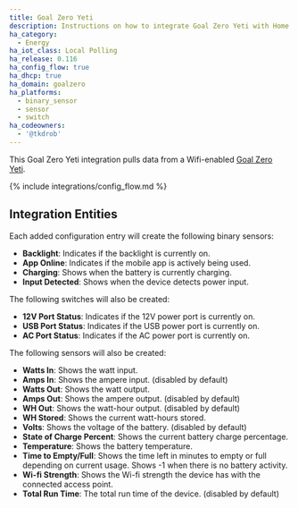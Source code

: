 ```yaml
---
title: Goal Zero Yeti
description: Instructions on how to integrate Goal Zero Yeti with Home Assistant
ha_category:
  - Energy
ha_iot_class: Local Polling
ha_release: 0.116
ha_config_flow: true
ha_dhcp: true
ha_domain: goalzero
ha_platforms:
  - binary_sensor
  - sensor
  - switch
ha_codeowners:
  - '@tkdrob'
---
```


This Goal Zero Yeti integration pulls data from a Wifi-enabled [Goal Zero Yeti](https://www.goalzero.com).

{% include integrations/config_flow.md %}

## Integration Entities

Each added configuration entry will create the following binary sensors:

- **Backlight**: Indicates if the backlight is currently on.
- **App Online**: Indicates if the mobile app is actively being used.
- **Charging**: Shows when the battery is currently charging.
- **Input Detected**: Shows when the device detects power input.

The following switches will also be created:

- **12V Port Status**: Indicates if the 12V power port is currently on.
- **USB Port Status**: Indicates if the USB power port is currently on.
- **AC Port Status**: Indicates if the AC power port is currently on.

The following sensors will also be created:

- **Watts In**: Shows the watt input.
- **Amps In**: Shows the ampere input. (disabled by default)
- **Watts Out**: Shows the watt output.
- **Amps Out**: Shows the ampere output. (disabled by default)
- **WH Out**: Shows the watt-hour output. (disabled by default)
- **WH Stored**: Shows the current watt-hours stored.
- **Volts**: Shows the voltage of the battery. (disabled by default)
- **State of Charge Percent**: Shows the current battery charge percentage.
- **Temperature**: Shows the battery temperature.
- **Time to Empty/Full**: Shows the time left in minutes to empty or full depending on current usage. Shows -1 when there is no battery activity.
- **Wi-fi Strength**: Shows the Wi-fi strength the device has with the connected access point.
- **Total Run Time**: The total run time of the device. (disabled by default)
